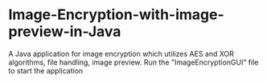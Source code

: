 # Image-Encryption-with-image-preview-in-Java
A Java application for image encryption which utilizes AES and XOR algorithms, file handling, image preview.
Run the "ImageEncryptionGUI" file to start the application
